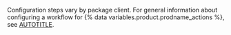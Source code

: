 Configuration steps vary by package client. For general information about configuring a workflow for {% data variables.product.prodname_actions %}, see [AUTOTITLE](/actions/using-workflows).
